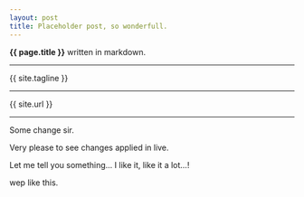 ```yaml
---
layout: post
title: Placeholder post, so wonderfull.
---
```


**{{ page.title }}** written in markdown.


---

{{ site.tagline }}

---

{{ site.url }}

---


Some change sir.

Very please to see changes applied in live.


Let me tell you something... I like it, like it a lot...!


wep like this.

